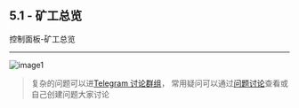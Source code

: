 [image1]:https://raw.githubusercontent.com/FxPool/FXMinerProxy/main/image/tutorial/ch5-miner-overview.png
[Telegram 讨论群组]:https://t.me/fxminerproxy_chat_cn
[问题讨论]:https://github.com/FxPool/FXMinerProxy/issues

## 5.1 - 矿工总览
控制面板-矿工总览
___
![image1]

> 复杂的问题可以进[Telegram 讨论群组]， 常用疑问可以通过[问题讨论]查看或自己创建问题大家讨论